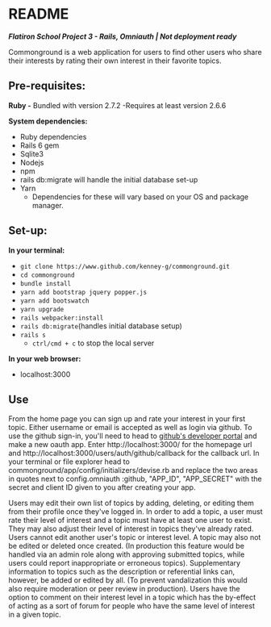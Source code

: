


# README


***Flatiron School Project 3 - Rails, Omniauth | Not deployment ready***

Commonground is a web application for users to find other users who share their interests by rating their own interest in their favorite topics.

## Pre-requisites:

**Ruby -** Bundled with version 2.7.2 -Requires at least version 2.6.6

**System dependencies:** 

 - Ruby dependencies
 - Rails 6 gem
 - Sqlite3
 - Nodejs
 - npm
 - rails db:migrate will handle the initial database set-up
 - Yarn
   -  Dependencies for these will vary based on your OS and package manager.

## Set-up:

**In your terminal:**

 - `git clone https://www.github.com/kenney-g/commonground.git`
 - `cd commonground`
 -  `bundle install`
 - `yarn add bootstrap jquery popper.js`
 -  `yarn add bootswatch`
 -  `yarn upgrade`
 -  `rails webpacker:install`
 -  `rails db:migrate`(handles initial database setup)
 -  `rails s`
    -  `ctrl/cmd + c` to stop the local server
    
**In your web browser:**

- localhost:3000

## Use

From the home page you can sign up and rate your interest in your first topic. Either username or email is accepted as well as login via github. To use the github sign-in, you'll need to head to [github's developer portal](https://github.com/settings/developers) and make a new oauth app.
Enter http://localhost:3000/ for the homepage url and http://localhost:3000/users/auth/github/callback for the callback url.
In your terminal or file explorer head to commonground/app/config/initializers/devise.rb and replace the two areas in quotes next to config.omniauth :github, "APP_ID", "APP_SECRET" with the secret and client ID given to you after creating your app.

Users may edit their own list of topics by adding, deleting, or editing them from their profile once they've logged in. In order to add a topic, a user must rate their level of interest and a topic must have at least one user to exist. 
They may also adjust their level of interest in topics they've already rated. Users cannot edit another user's topic or interest level.
 A topic may also not be edited or deleted once created. (In production this feature would be handled via an admin role along with approving submitted topics, while users could report inappropriate or erroneous topics). Supplementary information to topics such as the description or referential links can, however, be added or edited by all. (To prevent vandalization this would also require moderation or peer review in production).
Users have the option to comment on their interest level in a topic which has the by-effect of acting as a sort of forum for people who have the same level of interest in a given topic.

